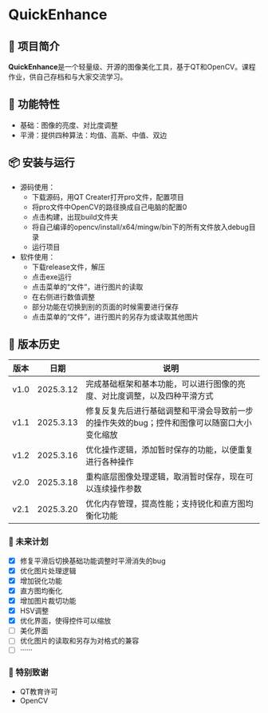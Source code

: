 # QuickEnhance

## 🌟 项目简介

**QuickEnhance**是一个轻量级、开源的图像美化工具，基于QT和OpenCV。课程作业，供自己存档和与大家交流学习。

## 🚀 功能特性

- 基础：图像的亮度、对比度调整
- 平滑：提供四种算法：均值、高斯、中值、双边

## 📦 安装与运行

- 源码使用：
  - 下载源码，用QT Creater打开pro文件，配置项目
  - 将pro文件中OpenCV的路径换成自己电脑的配置0
  - 点击构建，出现build文件夹
  - 将自己编译的opencv/install/x64/mingw/bin下的所有文件放入debug目录
  - 运行项目
- 软件使用：
  - 下载release文件，解压
  - 点击exe运行
  - 点击菜单的“文件”，进行图片的读取
  - 在右侧进行数值调整
  - 部分功能在切换到别的页面的时候需要进行保存
  - 点击菜单的“文件”，进行图片的另存为或读取其他图片

## 📌 版本历史

| 版本 | 日期      | 说明                                 |
| ---- | --------- | ------------------------------------ |
| v1.0 | 2025.3.12 | 完成基础框架和基本功能，可以进行图像的亮度、对比度调整，以及四种平滑方式 |
| v1.1 | 2025.3.13 | 修复反复先后进行基础调整和平滑会导致前一步的操作失效的bug；控件和图像可以随窗口大小变化缩放 |
| v1.2 | 2025.3.16 | 优化操作逻辑，添加暂时保存的功能，以便重复进行各种操作 |
| v2.0 | 2025.3.18 | 重构底层图像处理逻辑，取消暂时保存，现在可以连续操作参数 |
| v2.1 | 2025.3.20 | 优化内存管理，提高性能；支持锐化和直方图均衡化功能 |

### 📅 未来计划

- [x] 修复平滑后切换基础功能调整时平滑消失的bug
- [x] 优化图片处理逻辑
- [x] 增加锐化功能
- [x] 直方图均衡化
- [x] 增加图片裁切功能
- [x] HSV调整
- [x] 优化界面，使得控件可以缩放
- [ ] 美化界面
- [ ] 优化图片的读取和另存为对格式的兼容
- [ ] ······

### 📝 特别致谢

- QT教育许可
- OpenCV

